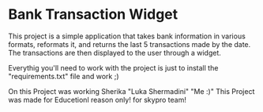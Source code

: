 # Bank Transaction Widget

This project is a simple application that takes bank information in various formats, reformats it, and returns the last 5 transactions made by the date.
The transactions are then displayed to the user through a widget.

Everythig you'll need to work with the project is just to install the "requirements.txt" file and work ;)

On this Project was working Sherika "Luka Shermadini" "Me :)" 
This Project was made for Educetionl reason only! for skypro team!

